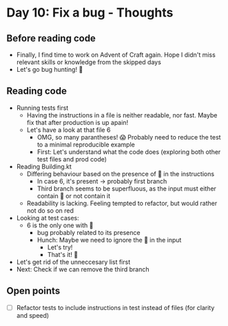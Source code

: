 # Day 10: Fix a bug - Thoughts

## Before reading code

- Finally, I find time to work on Advent of Craft again. Hope I didn't miss relevant skills or knowledge from the skipped days
- Let's go bug hunting! 🐞

## Reading code

- Running tests first
    - Having the instructions in a file is neither readable, nor fast. Maybe fix that after production is up apain!
    - Let's have a look at that file 6
      - OMG, so many parantheses! 😱 Probably need to reduce the test to a minimal reproducible example
      - First: Let's understand what the code does (exploring both other test files and prod code)
- Reading Building.kt
  - Differing behaviour based on the presence of 🧝 in the instructions
    - In case 6, it's present -> probably first branch 
    - Third branch seems to be superfluous, as the input must either contain 🧝 or not contain it 
  - Readability is lacking. Feeling tempted to refactor, but would rather not do so on red
- Looking at test cases:
  - 6 is the only one with 🧝
    - bug probably related to its presence
    - Hunch: Maybe we need to ignore the 🧝 in the input
      - Let's try!
      - That's it! 🎉
- Let's get rid of the unneccesary list first
- Next: Check if we can remove the third branch

## Open points

- [ ] Refactor tests to include instructions in test instead of files (for clarity and speed)